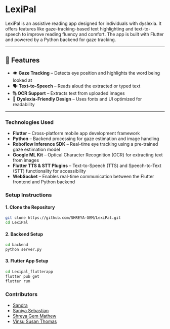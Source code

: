 # LexiPal

LexiPal is an assistive reading app designed for individuals with dyslexia. It offers features like gaze-tracking-based text highlighting and text-to-speech to improve reading fluency and comfort. The app is built with Flutter and powered by a Python backend for gaze tracking.

---

## 🧠 Features

- 👁️ **Gaze Tracking** – Detects eye position and highlights the word being looked at
- 🗣️ **Text-to-Speech** – Reads aloud the extracted or typed text
- 🔠 **OCR Support** – Extracts text from uploaded images
- 🧩 **Dyslexia-Friendly Design** – Uses fonts and UI optimized for readability

---

###  Technologies Used

- **Flutter** – Cross-platform mobile app development framework  
- **Python** – Backend processing for gaze estimation and image handling  
- **Roboflow Inference SDK** – Real-time eye tracking using a pre-trained gaze estimation model  
- **Google ML Kit** – Optical Character Recognition (OCR) for extracting text from images  
- **Flutter TTS & STT Plugins** – Text-to-Speech (TTS) and Speech-to-Text (STT) functionality for accessibility  
- **WebSocket** – Enables real-time communication between the Flutter frontend and Python backend


###  Setup Instructions

#### 1. Clone the Repository

```bash
git clone https://github.com/SHREYA-GEM/LexiPal.git
cd LexiPal
```

#### 2. Backend Setup

```bash
cd backend
python server.py
```

#### 3. Flutter App Setup

```bash
cd Lexipal_flutterapp
flutter pub get
flutter run
```

###  Contributors

- [Sandra](https://github.com/Sandraanand)  
- [Saniya Sebastian](https://github.com/SaniyaSebastian)  
- [Shreya Gem Mathew](https://github.com/SHREYA-GEM)  
- [Vinsu Susan Thomas](https://github.com/vinsu353)

